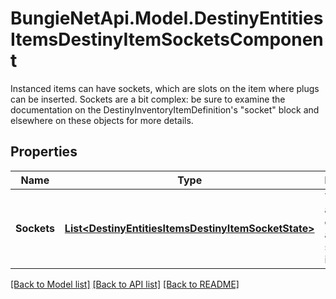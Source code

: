 # BungieNetApi.Model.DestinyEntitiesItemsDestinyItemSocketsComponent
Instanced items can have sockets, which are slots on the item where plugs can be inserted.  Sockets are a bit complex: be sure to examine the documentation on the DestinyInventoryItemDefinition's \"socket\" block and elsewhere on these objects for more details.
## Properties

Name | Type | Description | Notes
------------ | ------------- | ------------- | -------------
**Sockets** | [**List&lt;DestinyEntitiesItemsDestinyItemSocketState&gt;**](DestinyEntitiesItemsDestinyItemSocketState.md) | The list of all sockets on the item, and their status information. | [optional] 

[[Back to Model list]](../README.md#documentation-for-models) [[Back to API list]](../README.md#documentation-for-api-endpoints) [[Back to README]](../README.md)

